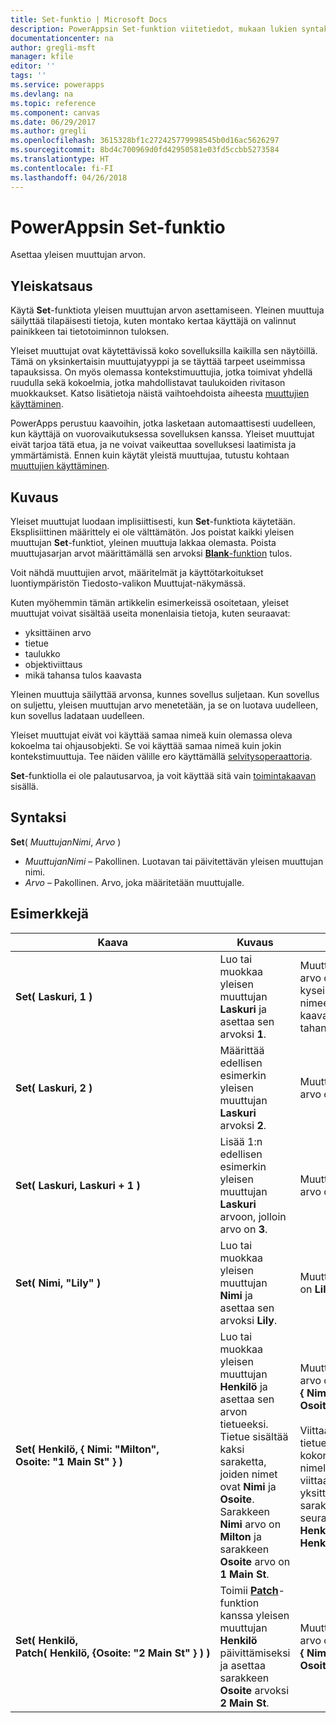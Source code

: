 ```yaml
---
title: Set-funktio | Microsoft Docs
description: PowerAppsin Set-funktion viitetiedot, mukaan lukien syntaksi ja esimerkit
documentationcenter: na
author: gregli-msft
manager: kfile
editor: ''
tags: ''
ms.service: powerapps
ms.devlang: na
ms.topic: reference
ms.component: canvas
ms.date: 06/29/2017
ms.author: gregli
ms.openlocfilehash: 3615328bf1c272425779998545b0d16ac5626297
ms.sourcegitcommit: 8bd4c700969d0fd42950581e03fd5ccbb5273584
ms.translationtype: HT
ms.contentlocale: fi-FI
ms.lasthandoff: 04/26/2018
---
```

# <a name="set-function-in-powerapps"></a>PowerAppsin Set-funktio
Asettaa yleisen muuttujan arvon.

## <a name="overview"></a>Yleiskatsaus
Käytä **Set**-funktiota yleisen muuttujan arvon asettamiseen. Yleinen muuttuja säilyttää tilapäisesti tietoja, kuten montako kertaa käyttäjä on valinnut painikkeen tai tietotoiminnon tuloksen.  

Yleiset muuttujat ovat käytettävissä koko sovelluksilla kaikilla sen näytöillä.  Tämä on yksinkertaisin muuttujatyyppi ja se täyttää tarpeet useimmissa tapauksissa.  On myös olemassa kontekstimuuttujia, jotka toimivat yhdellä ruudulla sekä kokoelmia, jotka mahdollistavat taulukoiden rivitason muokkaukset.  Katso lisätietoja näistä vaihtoehdoista aiheesta [muuttujien käyttäminen](../working-with-variables.md).

PowerApps perustuu kaavoihin, jotka lasketaan automaattisesti uudelleen, kun käyttäjä on vuorovaikutuksessa sovelluksen kanssa.  Yleiset muuttujat eivät tarjoa tätä etua, ja ne voivat vaikeuttaa sovelluksesi laatimista ja ymmärtämistä.  Ennen kuin käytät yleistä muuttujaa, tutustu kohtaan [muuttujien käyttäminen](../working-with-variables.md).

## <a name="description"></a>Kuvaus
Yleiset muuttujat luodaan implisiittisesti, kun **Set**-funktiota käytetään.  Eksplisiittinen määrittely ei ole välttämätön.  Jos poistat kaikki yleisen muuttujan **Set**-funktiot, yleinen muuttuja lakkaa olemasta.  Poista muuttujasarjan arvot määrittämällä sen arvoksi [**Blank**-funktion](function-isblank-isempty.md) tulos.

Voit nähdä muuttujien arvot, määritelmät ja käyttötarkoitukset luontiympäristön Tiedosto-valikon Muuttujat-näkymässä.

Kuten myöhemmin tämän artikkelin esimerkeissä osoitetaan, yleiset muuttujat voivat sisältää useita monenlaisia tietoja, kuten seuraavat:

* yksittäinen arvo
* tietue
* taulukko
* objektiviittaus
* mikä tahansa tulos kaavasta

Yleinen muuttuja säilyttää arvonsa, kunnes sovellus suljetaan.  Kun sovellus on suljettu, yleisen muuttujan arvo menetetään, ja se on luotava uudelleen, kun sovellus ladataan uudelleen.

Yleiset muuttujat eivät voi käyttää samaa nimeä kuin olemassa oleva kokoelma tai ohjausobjekti.  Se voi käyttää samaa nimeä kuin jokin kontekstimuuttuja.  Tee näiden välille ero käyttämällä [selvitysoperaattoria](operators.md#disambiguation-operator).

**Set**-funktiolla ei ole palautusarvoa, ja voit käyttää sitä vain [toimintakaavan](../working-with-formulas-in-depth.md) sisällä.

## <a name="syntax"></a>Syntaksi
**Set**( *MuuttujanNimi*, *Arvo* )

* *MuuttujanNimi* – Pakollinen.  Luotavan tai päivitettävän yleisen muuttujan nimi.
* *Arvo* – Pakollinen.  Arvo, joka määritetään muuttujalle.

## <a name="examples"></a>Esimerkkejä
| Kaava | Kuvaus | Tulos |
| --- | --- | --- |
| **Set(&nbsp;Laskuri,&nbsp;1&nbsp;)** |Luo tai muokkaa yleisen muuttujan **Laskuri** ja asettaa sen arvoksi **1**. |Muuttujan **Laskuri** arvo on **1**. Voit viitata kyseisen muuttujan nimeen **Laskuri** kaavassa millä tahansa näytöllä. |
| **Set(&nbsp;Laskuri,&nbsp;2&nbsp;)** |Määrittää edellisen esimerkin yleisen muuttujan **Laskuri** arvoksi **2**. |Muuttujan **Laskuri** arvo on **2**. |
| **Set(&nbsp;Laskuri,&nbsp;Laskuri + 1&nbsp;)** |Lisää 1:n edellisen esimerkin yleisen muuttujan **Laskuri** arvoon, jolloin arvo on **3**. |Muuttujan **Laskuri** arvo on **3**. |
| **Set(&nbsp;Nimi,&nbsp;"Lily" )** |Luo tai muokkaa yleisen muuttujan **Nimi** ja asettaa sen arvoksi **Lily**. |Muuttujan **Nimi** arvo on **Lily**. |
| **Set(&nbsp;Henkilö,&nbsp;{&nbsp;Nimi:&nbsp;"Milton", Osoite:&nbsp;"1&nbsp;Main&nbsp;St"&nbsp;} )** |Luo tai muokkaa yleisen muuttujan **Henkilö** ja asettaa sen arvon tietueeksi. Tietue sisältää kaksi saraketta, joiden nimet ovat **Nimi** ja **Osoite**. Sarakkeen **Nimi** arvo on **Milton** ja sarakkeen **Osoite** arvo on **1 Main St**. |Muuttujan **Henkilö** arvo on tietue **{&nbsp;Nimi:&nbsp;"Milton", Osoite:&nbsp;"1&nbsp;Main&nbsp;St"&nbsp;}**.<br><br>Viittaa tähän tietueeseen kokonaisuutena nimellä **Henkilö** tai viittaa tämän tietueen yksittäiseen sarakkeeseen seuraavasti: **Henkilö.Nimi** tai **Henkilö.Osoite**. |
| **Set(&nbsp;Henkilö, Patch(&nbsp;Henkilö,&nbsp;{Osoite:&nbsp;"2&nbsp;Main&nbsp;St"&nbsp;}&nbsp;)&nbsp;)** |Toimii **[Patch](function-patch.md)**-funktion kanssa yleisen muuttujan **Henkilö** päivittämiseksi ja asettaa sarakkeen **Osoite** arvoksi **2 Main St**. |Muuttujan **Henkilö**  arvo on nyt tietue **{&nbsp;Nimi:&nbsp;"Milton", Osoite:&nbsp;"2&nbsp;Main&nbsp;St"&nbsp;}**. |

